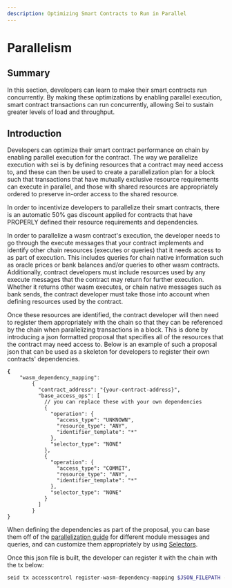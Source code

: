 ```yaml
---
description: Optimizing Smart Contracts to Run in Parallel
---
```


# Parallelism

## Summary

In this section, developers can learn to make their smart contracts run concurrently. By making these optimizations by enabling parallel execution, smart contract transactions can run concurrently, allowing Sei to sustain greater levels of load and throughput.

## Introduction

Developers can optimize their smart contract performance on chain by enabling parallel execution for the contract.  The way we parallelize execution with sei is by defining resources that a contract may need access to, and these can then be used to create a parallelization plan for a block such that transactions that have mutually exclusive resource requirements can execute in parallel, and those with shared resources are appropriately ordered to preserve in-order access to the shared resource.

In order to incentivize developers to parallelize their smart contracts, there is an automatic 50% gas discount applied for contracts that have PROPERLY defined their resource requirements and dependencies.&#x20;

In order to parallelize a wasm contract's execution, the developer needs to go through the execute messages that your contract implements and identify other chain resources (executes or queries) that it needs access to as part of execution. This includes queries for chain native information such as oracle prices or bank balances and/or queries to other wasm contracts. Additionally, contract developers must include resources used by any execute messages that the contract may return for further execution. Whether it returns other wasm executes, or chain native messages such as bank sends, the contract developer must take those into account when defining resources used by the contract.

Once these resources are identified, the contract developer will then need to register them appropriately with the chain so that they can be referenced by the chain when parallelizing transactions in a block. This is done by introducing a json formatted proposal that specifies all of the resources that the contract may need access to. Below is an example of such a proposal json that can be used as a skeleton for developers to register their own contracts' dependencies.

<pre class="language-json"><code class="lang-json"><strong>{
</strong>    "wasm_dependency_mapping":
        {
          "contract_address": "{your-contract-address}",
          "base_access_ops": [
            // you can replace these with your own dependencies
            {
              "operation": {
                "access_type": "UNKNOWN",
                "resource_type": "ANY",
                "identifier_template": "*"
              },
              "selector_type": "NONE"
            },
            {
              "operation": {
                "access_type": "COMMIT",
                "resource_type": "ANY",
                "identifier_template": "*"
              },
              "selector_type": "NONE"
            }
          ]
        }
}
</code></pre>

When defining the dependencies as part of the proposal, you can base them off of the [parallelization guide](broken-reference) for different module messages and queries, and can customize them appropriately by using [Selectors](broken-reference).

Once this json file is built, the developer can register it with the chain with the tx below:

```bash
seid tx accesscontrol register-wasm-dependency-mapping $JSON_FILEPATH --from $YOUR_KEY --fees 2000usei -b block -y
```
